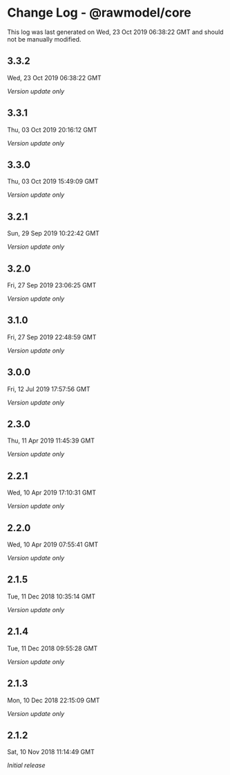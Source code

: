 # Change Log - @rawmodel/core

This log was last generated on Wed, 23 Oct 2019 06:38:22 GMT and should not be manually modified.

## 3.3.2
Wed, 23 Oct 2019 06:38:22 GMT

*Version update only*

## 3.3.1
Thu, 03 Oct 2019 20:16:12 GMT

*Version update only*

## 3.3.0
Thu, 03 Oct 2019 15:49:09 GMT

*Version update only*

## 3.2.1
Sun, 29 Sep 2019 10:22:42 GMT

*Version update only*

## 3.2.0
Fri, 27 Sep 2019 23:06:25 GMT

*Version update only*

## 3.1.0
Fri, 27 Sep 2019 22:48:59 GMT

*Version update only*

## 3.0.0
Fri, 12 Jul 2019 17:57:56 GMT

*Version update only*

## 2.3.0
Thu, 11 Apr 2019 11:45:39 GMT

*Version update only*

## 2.2.1
Wed, 10 Apr 2019 17:10:31 GMT

*Version update only*

## 2.2.0
Wed, 10 Apr 2019 07:55:41 GMT

*Version update only*

## 2.1.5
Tue, 11 Dec 2018 10:35:14 GMT

*Version update only*

## 2.1.4
Tue, 11 Dec 2018 09:55:28 GMT

*Version update only*

## 2.1.3
Mon, 10 Dec 2018 22:15:09 GMT

*Version update only*

## 2.1.2
Sat, 10 Nov 2018 11:14:49 GMT

*Initial release*

